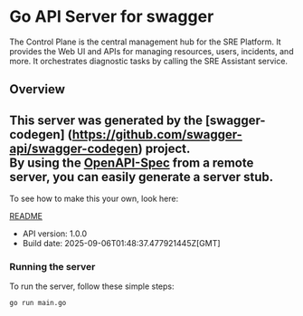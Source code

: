 # Go API Server for swagger

The Control Plane is the central management hub for the SRE Platform. It provides the Web UI and APIs for managing resources, users, incidents, and more. It orchestrates diagnostic tasks by calling the SRE Assistant service. 

## Overview
This server was generated by the [swagger-codegen]
(https://github.com/swagger-api/swagger-codegen) project.  
By using the [OpenAPI-Spec](https://github.com/OAI/OpenAPI-Specification) from a remote server, you can easily generate a server stub.  
-

To see how to make this your own, look here:

[README](https://github.com/swagger-api/swagger-codegen/blob/master/README.md)

- API version: 1.0.0
- Build date: 2025-09-06T01:48:37.477921445Z[GMT]


### Running the server
To run the server, follow these simple steps:

```
go run main.go
```

